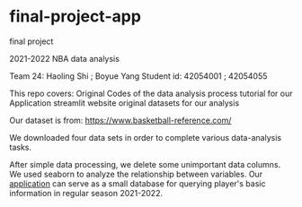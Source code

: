 # final-project-app
 final project

2021-2022 NBA data analysis

Team 24:
Haoling Shi ; Boyue Yang
Student id:
42054001 ; 42054055

This repo covers:
Original Codes of the data analysis process
tutorial for our Application
streamlit website
original datasets for our analysis

Our dataset is from: https://www.basketball-reference.com/

We downloaded four data sets in order to complete various data-analysis tasks.

After simple data processing, we delete some unimportant data columns.
We used seaborn to analyze the relationship between variables.
Our [application](https://shihaoling-final-project-project-0vziw8.streamlit.app/) can serve as a small database for querying player's basic information in regular season 2021-2022.
